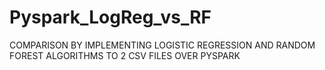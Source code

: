 # Pyspark_LogReg_vs_RF
COMPARISON BY IMPLEMENTING LOGISTIC REGRESSION AND RANDOM FOREST ALGORITHMS TO 2 CSV FILES OVER PYSPARK

